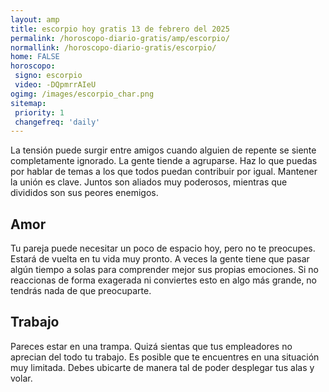 ```yaml
---
layout: amp
title: escorpio hoy gratis 13 de febrero del 2025 
permalink: /horoscopo-diario-gratis/amp/escorpio/
normallink: /horoscopo-diario-gratis/escorpio/
home: FALSE
horoscopo:
 signo: escorpio
 video: -DQpmrrAIeU
ogimg: /images/escorpio_char.png
sitemap:
 priority: 1
 changefreq: 'daily'
---
```



La tensión puede surgir entre amigos cuando alguien de repente se siente completamente ignorado. La gente tiende a agruparse. Haz lo que puedas por hablar de temas a los que todos puedan contribuir por igual. Mantener la unión es clave. Juntos son aliados muy poderosos, mientras que divididos son sus peores enemigos.

## Amor

Tu pareja puede necesitar un poco de espacio hoy, pero no te preocupes. Estará de vuelta en tu vida muy pronto. A veces la gente tiene que pasar algún tiempo a solas para comprender mejor sus propias emociones. Si no reaccionas de forma exagerada ni conviertes esto en algo más grande, no tendrás nada de que preocuparte.

## Trabajo

Pareces estar en una trampa. Quizá sientas que tus empleadores no aprecian del todo tu trabajo. Es posible que te encuentres en una situación muy limitada. Debes ubicarte de manera tal de poder desplegar tus alas y volar.
